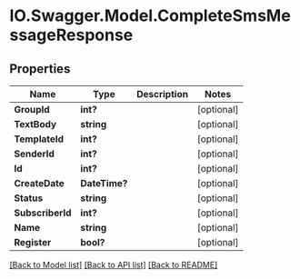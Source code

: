 # IO.Swagger.Model.CompleteSmsMessageResponse
## Properties

Name | Type | Description | Notes
------------ | ------------- | ------------- | -------------
**GroupId** | **int?** |  | [optional] 
**TextBody** | **string** |  | [optional] 
**TemplateId** | **int?** |  | [optional] 
**SenderId** | **int?** |  | [optional] 
**Id** | **int?** |  | [optional] 
**CreateDate** | **DateTime?** |  | [optional] 
**Status** | **string** |  | [optional] 
**SubscriberId** | **int?** |  | [optional] 
**Name** | **string** |  | [optional] 
**Register** | **bool?** |  | [optional] 

[[Back to Model list]](../README.md#documentation-for-models) [[Back to API list]](../README.md#documentation-for-api-endpoints) [[Back to README]](../README.md)

